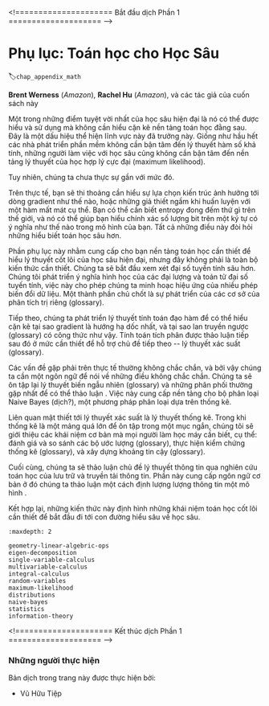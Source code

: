 <!===================== Bắt đầu dịch Phần 1 ==================== -->

<!--
# Appendix: Mathematics for Deep Learning
-->

# Phụ lục: Toán học cho Học Sâu
:label:`chap_appendix_math`

<!--
**Brent Werness** (*Amazon*), **Rachel Hu** (*Amazon*), and authors of this book
-->

**Brent Werness** (*Amazon*), **Rachel Hu** (*Amazon*), và các tác giả của cuốn sách này


<!--
One of the wonderful parts of modern deep learning is the fact that much of it can be understood and used without a full understanding of the mathematics below it.  This is a sign that the field is maturing.  Just as most software developers no longer need to worry about the theory of computable functions, neither should deep learning practitioners need to worry about the theoretical foundations of maximum likelihood learning.
-->

Một trong những điểm tuyệt vời nhất của học sâu hiện đại là nó có thể được hiểu
và sử dụng mà không cần hiểu cặn kẽ nền tảng toán học đằng sau. Đây là một dấu
hiệu thể hiện lĩnh vực này đã trưởng này. Giống như hầu hết các nhà phát
triển phần mềm không cần bận tâm đến lý thuyết hàm số khả tính,
những người làm việc với học sâu cũng không cần bận tâm đến nền
tảng lý thuyết của học hợp lý cực đại (maximum likelihood).

<!--
But, we are not quite there yet.
-->

Tuy nhiên, chúng ta chưa thực sự gần với mức đó.

<!--
In practice, you will sometimes need to understand how architectural choices influence gradient flow, or the implicit assumptions you make by training with a certain loss function.  You might need to know what in the world entropy measures, and how it can help you understand exactly what bits-per-character means in your model.  These all require deeper mathematical understanding.
-->

Trên thực tế, bạn sẽ thi thoảng cần hiểu sự lựa chọn kiến trúc ảnh hưởng tới
dòng gradient như thế nào, hoặc những giả thiết ngầm khi huấn luyện với một
hàm mất mát cụ thể. Bạn có thể cần biết entropy đong đếm thứ gì trên thế giới,
và nó có thể giúp bạn hiểu chính xác số lượng bit trên một ký tự có ý nghĩa
như thế nào trong mô hình của bạn. Tất cả những điều này đòi hỏi những hiểu
biết toán học sâu hơn.

<!--
This appendix aims to provide you the mathematical background you need to understand the core theory of modern deep learning, but it is not exhaustive.  We will begin with examining linear algebra in greater depth.  We develop a geometric understanding of all the common linear algebraic objects and operations that will enable us to visualize the effects of various transformations on our data.  A key element is the development of the basics of eigen-decompositions.
-->

Phần phụ lục này nhằm cung cấp cho bạn nền tảng toán học cần thiết để hiểu
lý thuyết cốt lõi của học sâu hiện đại, nhưng đây không phải là toàn bộ kiến
thức cần thiết. Chúng ta sẽ bắt đầu xem xét đại số tuyến tính sâu hơn. Chúng tôi
phát triển ý nghĩa hình học của các đại lượng và toán tử đại số tuyến tính,
việc này cho phép chúng ta minh hoạc hiệu ứng của nhiều phép biến đổi dữ liệu.
Một thành phần chủ chốt là sự phát triển của các cơ sở của phân tích trị riêng (glossary).

<!--
We next develop the theory of differential calculus to the point that we can fully understand why the gradient is the direction of steepest descent, and why back-propagation takes the form it does.  Integral calculus is then discussed to the degree needed to support our next topic, probability theory.
-->

Tiếp theo, chúng ta phát triển lý thuyết tính toán đạo hàm để có thể hiểu cặn kẽ
tại sao gradient là hướng hạ dốc nhất, và tại sao lan truyền ngược (glossary)
có công thức như vậy. Tính toán tích phân được thảo luận tiếp sau đó ở mức cần
thiết để hỗ trợ chủ đề tiếp theo -- lý thuyết xác suất (glossary).

<!--
Problems encountered in practice frequently are not certain, and thus we need a language to speak about uncertain things.  We review the theory of random variables and the most commonly encountered distributions so we may discuss models probabilistically.  This provides the foundation for the naive Bayes classifier, a probabilistic classification technique.
-->

Các vấn đề gặp phải trên thực tế thường không chắc chắn, và bởi vậy chúng ta cần
một ngôn ngữ để nói về những điều không chắc chắn. Chúng ta sẽ ôn tập lại lý
thuyết biến ngẫu nhiên (glossary) và những phân phối thường gặp nhất để có thể
thảo luận <models probabilistically>. Việc này cung cấp nền tảng cho bộ phân loại
Naive Bayes (dịch?), một phương pháp phân loại dựa trên thống kê.

<!--
Closely related to probability theory is the study of statistics.  While statistics is far too large a field to do justice in a short section, we will introduce fundamental concepts that all machine learning practitioners should be aware of, in particular: evaluating and comparing estimators, conducting hypothesis tests, and constructing confidence intervals.
-->

Liên quan mật thiết tới lý thuyết xác suất là lý thuyết thống kê. Trong khi
thống kê là một mảng quá lớn để ôn tập trong một mục ngắn, chúng tôi sẽ giới
thiệu các khái niệm cơ bản mà mọi người làm học máy cần biết, cụ thể: đánh giá
và so sánh các bộ ước lượng (glossary), thực hiện kiểm chứng thống kê (glossary),
và xây dựng khoảng tin cậy (glossary).

<!--
Last, we turn to the topic of information theory, which is the mathematical study of information storage and transmission.  This provides the core language by which we may discuss quantitatively how much information a model holds on a domain of discourse.
-->

Cuối cùng, chúng ta sẽ thảo luận chủ đề lý thuyết thông tin qua nghiên cứu toán
học của lưu trữ và truyền tải thông tin. Phần này cung cấp ngôn ngữ cơ bản ở đó
chúng ta thảo luận một cách định lượng lượng thông tin một mô hình <holds on a
domain of discourse>.

<!--
Taken together, these form the core of the mathematical concepts needed to begin down the path towards a deep understanding of deep learning.
-->

Kết hợp lại, những kiến thức này định hình những khái niệm toán học cốt lõi cần
thiết để bắt đầu đi tới con đường hiểu sâu về học sâu.

```toc
:maxdepth: 2

geometry-linear-algebric-ops
eigen-decomposition
single-variable-calculus
multivariable-calculus
integral-calculus
random-variables
maximum-likelihood
distributions
naive-bayes
statistics
information-theory
```

<!===================== Kết thúc dịch Phần 1 ==================== -->

### Những người thực hiện
Bản dịch trong trang này được thực hiện bởi:
<!--
Tác giả của mỗi Pull Request điền tên mình và tên những người review mà bạn thấy
hữu ích vào từng phần tương ứng. Mỗi dòng một tên, bắt đầu bằng dấu `*`.

Lưu ý:
* Mỗi tên chỉ xuất hiện một lần: Nếu bạn đã dịch hoặc review phần 1 của trang này
thì không cần điền vào các phần sau nữa.
* Nếu reviewer không cung cấp tên, bạn có thể dùng tên tài khoản GitHub của họ
với dấu `@` ở đầu. Ví dụ: @aivivn.
-->

<!-- Phần 1 -->
* Vũ Hữu Tiệp
